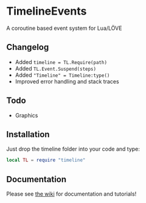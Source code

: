 # TimelineEvents
A coroutine based event system for Lua/LÖVE

## Changelog
+ Added `timeline = TL.Require(path)`
+ Added `TL.Event.Suspend(steps)`
+ Added `"Timeline" = Timeline:type()`
+ Improved error handling and stack traces

## Todo

+ Graphics

## Installation

Just drop the timeline folder into your code and type:

```lua
local TL = require "timeline"
```

## Documentation

Please see [the wiki](https://github.com/babulous/TimelineEvents/wiki) for documentation and tutorials!
